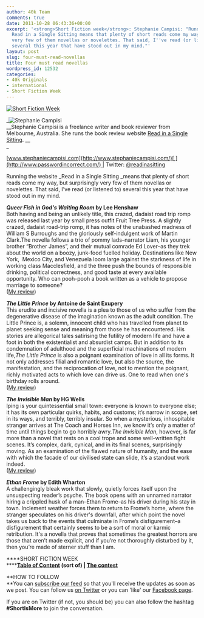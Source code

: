 ```yaml
---
author: 40k Team
comments: true
date: 2011-10-28 06:43:36+00:00
excerpt: '<strong>Short Fiction week</strong>: Stephanie Campisi: "Running the website
  Read in a Single Sitting means that plenty of short reads come my way, but surprisingly
  very few of them novellas or novelettes. That said, I''ve read (or listened to)
  several this year that have stood out in my mind."'
layout: post
slug: four-must-read-novellas
title: Four must read novellas
wordpress_id: 12532
categories:
- 40k Originals
- international
- Short Fiction Week
---
```


[![Short Fiction Week](http://www.40kbooks.com/wp-content/uploads/SFWlogolungo.jpg)](http://www.40kbooks.com/?page_id=12346)

_![Stephanie Campisi](http://www.40kbooks.com/wp-content/uploads/SFW_Campisi.jpg)  
__Stephanie Campisi is a freelance writer and book reviewer from Melbourne, Australia. She runs the book review website [Read in a Single Sitting](http://www.readinasinglesitting.com/). __  
_

[www.stephaniecampisi.com](http://www.stephaniecampisi.com/)[ ](http://www.passwordincorrect.com/) | Twitter: [@readinasitting](http://twitter.com/#!/@readinasitting)

Running the website _Read in a Single Sitting _means that plenty of short reads come my way, but surprisingly very few of them novellas or novelettes. That said, I've read (or listened to) several this year that have stood out in my mind.

**_Queer Fish in God's Waiting Room_ by Lee Henshaw**  
Both having and being an unlikely title, this crazed, dadaist road trip romp was released last year by small press outfit Fruit Tree Press. A slightly crazed, dadaist road-trip romp, it has notes of the unabashed madness of William S Burroughs and the gloriously self-indulgent work of Martin Clark.The novella follows a trio of pommy lads–narrator Liam, his younger brother “Brother James”, and their mutual comrade Ed Lover–as they trek about the world on a boozy, junk-food fuelled holiday. Destinations like New York,  Mexico City, and Venezuela loom large against the starkness of life in working class Macclesfield, and the three push the bounds of responsible drinking, political correctness, and good taste at every available opportunity. Who can pooh-pooh a book written as a vehicle to propose marriage to someone?  
([My review](http://www.readinasinglesitting.com/2011/04/14/review-queer-fish-in-gods-waiting-room-by-lee-henshaw/))

**_The Little Prince_ by Antoine de Saint Exupery**  
This erudite and incisive novella is a plea to those of us who suffer from the degenerative disease of the imagination known as the adult condition. The Little Prince is, a solemn, innocent child who has travelled from planet to planet seeking sense and meaning from those he has encountered. His stories are allegorical tales satirising the futility of modern life and have a foot in both the existentialist and absurdist camps. But in addition to its condemnation of adulthood and the superficial machinations of modern life,_The Little Prince_ is also a poignant examination of love in all its forms. It not only addresses filial and romantic love, but also the source, the manifestation, and the reciprocation of love, not to mention the poignant, richly motivated acts to which love can drive us. One to read when one's birthday rolls around.  
([My review](http://www.readinasinglesitting.com/2010/11/19/review-the-little-prince-by-antoine-de-saint-exupery/))

**_The Invisible Man_ by HG Wells**  
Iping is your quintessential small town: everyone is known to everyone else; it has its own particular quirks, habits, and customs; it’s narrow in scope, set in its ways, and terribly, terribly insular. So when a mysterious, inhospitable stranger arrives at The Coach and Horses Inn, we know it’s only a matter of time until things begin to go horribly awry._The Invisible Man_, however, is far more than a novel that rests on a cool trope and some well-written fight scenes. It’s complex, dark, cynical, and in its final scenes, surprisingly moving. As an examination of the flawed nature of humanity, and the ease with which the facade of our civilised state can slide, it’s a standout work indeed.  
([My review](http://www.readinasinglesitting.com/2011/05/09/review-the-invisible-man-by-hg-wells/))

**_Ethan Frome_ by Edith Wharton**  
A challengingly bleak work that slowly, quietly forces itself upon the unsuspecting reader’s psyche. The book opens with an unnamed narrator hiring a crippled husk of a man–Ethan Frome–as his driver during his stay in town. Inclement weather forces them to return to Frome’s home, where the stranger speculates on his driver's downfall, after which point the novel takes us back to the events that culminate in Frome’s disfigurement–a disfigurement that certainly seems to be a sort of moral or karmic retribution. It's a novella that proves that sometimes the greatest horrors are those that aren’t made explicit, and if you’re not thoroughly disturbed by it, then you’re made of sterner stuff than I am.

****SHORT FICTION WEEK  
******[Table of Content](http://www.40kbooks.com/?page_id=12346) (sort of) | [The contest](http://www.40kbooks.com/?p=12310)**

**HOW TO FOLLOW  
**You can [subscribe our feed](feed://www.40kbooks.com/?feed=rss2) so that you'll receive the updates as soon as we post. You can follow us [on Twitter](http://twitter.com/#!/40kBooks) or you can 'like' our [Facebook page](http://www.facebook.com/40kbooks).

If you are on Twitter (if not, you should be) you can also follow the hashtag **#ShortIsMore** to join the conversation.
